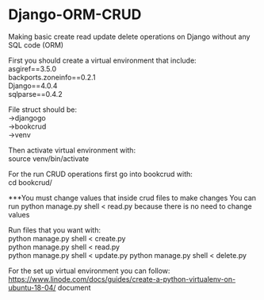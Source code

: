 # Django-ORM-CRUD
Making basic create read update delete operations on Django without any SQL code (ORM)

First you should create a virtual environment that include: <br />
asgiref==3.5.0 <br />
backports.zoneinfo==0.2.1 <br />
Django==4.0.4 <br />
sqlparse==0.4.2  

File struct should be: <br />
->djangogo <br />
  ->bookcrud <br />
  ->venv <br />
   
Then activate virtual environment with: <br />
source venv/bin/activate

For the run CRUD operations first go into bookcrud with: <br />
cd bookcrud/

***You must change values that inside crud files to make changes
You can run 
python manage.py shell  < read.py
because there is no need to change values

Run files that you want with: <br />
python manage.py shell  < create.py  
python manage.py shell  < read.py  
python manage.py shell  < update.py
python manage.py shell  < delete.py

For the set up virtual environment you can follow: <br />
https://www.linode.com/docs/guides/create-a-python-virtualenv-on-ubuntu-18-04/
document



